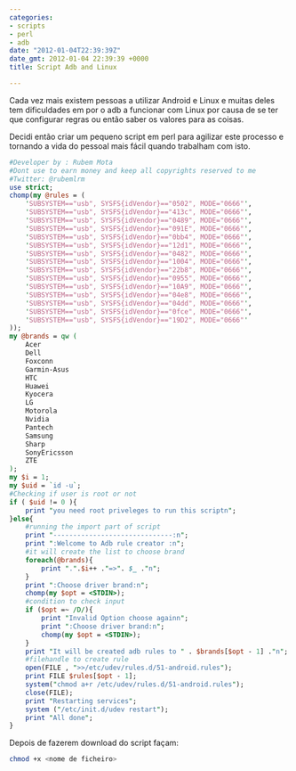 ```yaml
---
categories:
- scripts
- perl
- adb
date: "2012-01-04T22:39:39Z"
date_gmt: 2012-01-04 22:39:39 +0000
title: Script Adb and Linux

---
```


Cada vez mais existem pessoas a utilizar Android e Linux e muitas deles tem dificuldades em por o adb a
funcionar com Linux por causa de se ter que configurar regras ou então saber os valores para as coisas.

Decidi então criar um pequeno script em perl para agilizar este processo e tornando a vida do pessoal mais fácil quando
trabalham com isto.

```perl
#Developer by : Rubem Mota
#Dont use to earn money and keep all copyrights reserved to me
#Twitter: @rubemlrm
use strict;
chomp(my @rules = (
    'SUBSYSTEM=="usb", SYSFS{idVendor}=="0502", MODE="0666"',
    'SUBSYSTEM=="usb", SYSFS{idVendor}=="413c", MODE="0666"',
    'SUBSYSTEM=="usb", SYSFS{idVendor}=="0489", MODE="0666"',
    'SUBSYSTEM=="usb", SYSFS{idVendor}=="091E", MODE="0666"',
    'SUBSYSTEM=="usb", SYSFS{idVendor}=="0bb4", MODE="0666"',
    'SUBSYSTEM=="usb", SYSFS{idVendor}=="12d1", MODE="0666"',
    'SUBSYSTEM=="usb", SYSFS{idVendor}=="0482", MODE="0666"',
    'SUBSYSTEM=="usb", SYSFS{idVendor}=="1004", MODE="0666"',
    'SUBSYSTEM=="usb", SYSFS{idVendor}=="22b8", MODE="0666"',
    'SUBSYSTEM=="usb", SYSFS{idVendor}=="0955", MODE="0666"',
    'SUBSYSTEM=="usb", SYSFS{idVendor}=="10A9", MODE="0666"',
    'SUBSYSTEM=="usb", SYSFS{idVendor}=="04e8", MODE="0666"',
    'SUBSYSTEM=="usb", SYSFS{idVendor}=="04dd", MODE="0666"',
    'SUBSYSTEM=="usb", SYSFS{idVendor}=="0fce", MODE="0666"',
    'SUBSYSTEM=="usb", SYSFS{idVendor}=="19D2", MODE="0666"'
));
my @brands = qw (
    Acer
    Dell
    Foxconn
    Garmin-Asus
    HTC
    Huawei
    Kyocera
    LG
    Motorola
    Nvidia
    Pantech
    Samsung
    Sharp
    SonyEricsson
    ZTE
);
my $i = 1;
my $uid = `id -u`;
#Checking if user is root or not
if ( $uid != 0 ){
    print "you need root priveleges to run this scriptn";
}else{
    #running the import part of script
    print "------------------------------:n";
    print ":Welcome to Adb rule creator :n";
    #it will create the list to choose brand
    foreach(@brands){
        print ".".$i++ ."=>". $_ ."n";
    }
    print ":Choose driver brand:n";
    chomp(my $opt = <STDIN>);
    #condition to check input
    if ($opt =~ /D/){
        print "Invalid Option choose againn";
        print ":Choose driver brand:n";
        chomp(my $opt = <STDIN>);
    }
    print "It will be created adb rules to " . $brands[$opt - 1] ."n";
    #filehandle to create rule
    open(FILE , ">>/etc/udev/rules.d/51-android.rules");
    print FILE $rules[$opt - 1];
    system("chmod a+r /etc/udev/rules.d/51-android.rules");
    close(FILE);
    print "Restarting services";
    system ("/etc/init.d/udev restart");
    print "All done";
}
```

Depois de fazerem download do script façam:

```bash
chmod +x <nome de ficheiro>
```
